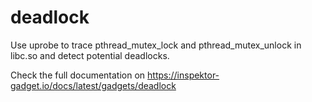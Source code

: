 # deadlock

Use uprobe to trace pthread_mutex_lock and pthread_mutex_unlock in libc.so and detect potential deadlocks.

Check the full documentation on https://inspektor-gadget.io/docs/latest/gadgets/deadlock
